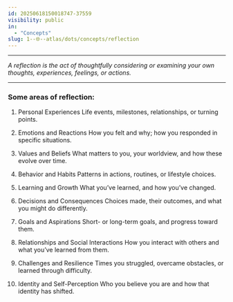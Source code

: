 ```yaml
---
id: 20250618150018747-37559
visibility: public
in:
  - "Concepts"
slug: 1--🌐--atlas/dots/concepts/reflection
---
```

---

*A reflection is the act of thoughtfully considering or examining your own thoughts, experiences, feelings, or actions.*

---

### Some areas of reflection:

1. Personal Experiences
	Life events, milestones, relationships, or turning points.
	
2. Emotions and Reactions
	How you felt and why; how you responded in specific situations.
	
3. Values and Beliefs
	What matters to you, your worldview, and how these evolve over time.
	
4. Behavior and Habits
	Patterns in actions, routines, or lifestyle choices.
	
5. Learning and Growth
	What you’ve learned, and how you’ve changed.
	
6. Decisions and Consequences
	Choices made, their outcomes, and what you might do differently.
	
7. Goals and Aspirations
	Short- or long-term goals, and progress toward them.
	
8. Relationships and Social Interactions
	How you interact with others and what you’ve learned from them.
	
9. Challenges and Resilience
	Times you struggled, overcame obstacles, or learned through difficulty.
	
10. Identity and Self-Perception
	Who you believe you are and how that identity has shifted.